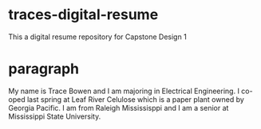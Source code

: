 # traces-digital-resume
This a digital resume repository for Capstone Design 1

# paragraph
My name is Trace Bowen and I am majoring in Electrical Engineering. I co-oped last spring at Leaf River Celulose which is a paper plant owned by Georgia Pacific. I am from Raleigh Mississisppi and I am a senior at Mississippi State University.
